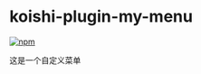 # koishi-plugin-my-menu

[![npm](https://img.shields.io/npm/v/koishi-plugin-my-menu?style=flat-square)](https://www.npmjs.com/package/koishi-plugin-my-menu)

这是一个自定义菜单
